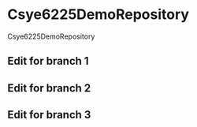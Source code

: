 # Csye6225DemoRepository
Csye6225DemoRepository

## Edit for branch 1

## Edit for branch 2

## Edit for branch 3

